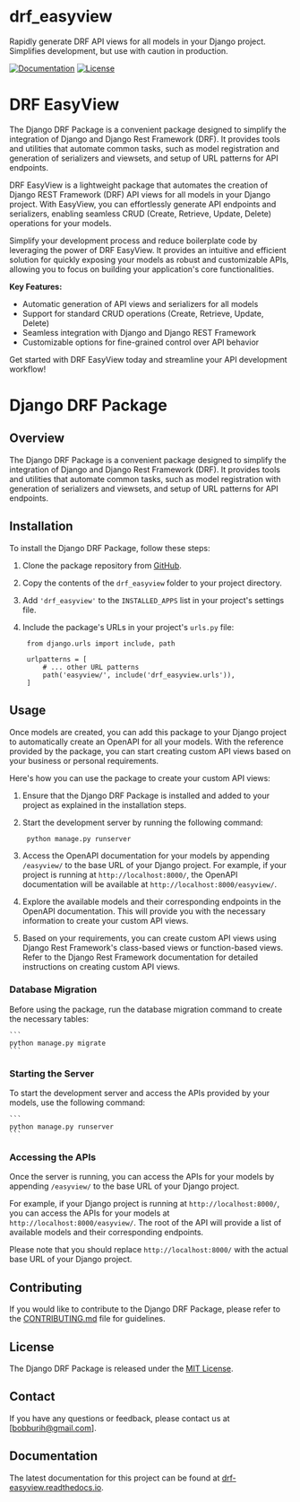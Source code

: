 # drf_easyview
Rapidly generate DRF API views for all models in your Django project. Simplifies development, but use with caution in production.

[![Documentation](https://img.shields.io/badge/docs-latest-blue)](https://drf-easyview.readthedocs.io)
[![License](https://img.shields.io/badge/license-MIT-green)](https://github.com/bobburiH/drf_easyview/blob/master/LICENSE)

# DRF EasyView
The Django DRF Package is a convenient package designed to simplify the integration of Django and Django Rest Framework (DRF). It provides tools and utilities that automate common tasks, such as model registration and generation of serializers and viewsets, and setup of URL patterns for API endpoints.


DRF EasyView is a lightweight package that automates the creation of Django REST Framework (DRF) API views for all models in your Django project. With EasyView, you can effortlessly generate API endpoints and serializers, enabling seamless CRUD (Create, Retrieve, Update, Delete) operations for your models.

Simplify your development process and reduce boilerplate code by leveraging the power of DRF EasyView. It provides an intuitive and efficient solution for quickly exposing your models as robust and customizable APIs, allowing you to focus on building your application's core functionalities.

**Key Features:**
- Automatic generation of API views and serializers for all models
- Support for standard CRUD operations (Create, Retrieve, Update, Delete)
- Seamless integration with Django and Django REST Framework
- Customizable options for fine-grained control over API behavior

Get started with DRF EasyView today and streamline your API development workflow!

# Django DRF Package

## Overview
The Django DRF Package is a convenient package designed to simplify the integration of Django and Django Rest Framework (DRF). It provides tools and utilities that automate common tasks, such as model registration with generation of serializers and viewsets, and setup of URL patterns for API endpoints.

## Installation
To install the Django DRF Package, follow these steps:

1. Clone the package repository from [GitHub](https://github.com/bobburiH/drf_easyview).
2. Copy the contents of the `drf_easyview` folder to your project directory.
3. Add `'drf_easyview'` to the `INSTALLED_APPS` list in your project's settings file.
4. Include the package's URLs in your project's `urls.py` file:

        from django.urls import include, path
   
        urlpatterns = [
            # ... other URL patterns
            path('easyview/', include('drf_easyview.urls')),
        ]

## Usage
Once models are created, you can add this package to your Django project to automatically create an OpenAPI for all your models. With the reference provided by the package, you can start creating custom API views based on your business or personal requirements.

Here's how you can use the package to create your custom API views:

1. Ensure that the Django DRF Package is installed and added to your project as explained in the installation steps.

2. Start the development server by running the following command:

        python manage.py runserver

3. Access the OpenAPI documentation for your models by appending `/easyview/` to the base URL of your Django project. For example, if your project is running at `http://localhost:8000/`, the OpenAPI documentation will be available at `http://localhost:8000/easyview/`.

4. Explore the available models and their corresponding endpoints in the OpenAPI documentation. This will provide you with the necessary information to create your custom API views.

5. Based on your requirements, you can create custom API views using Django Rest Framework's class-based views or function-based views. Refer to the Django Rest Framework documentation for detailed instructions on creating custom API views.


### Database Migration
Before using the package, run the database migration command to create the necessary tables:

    ```
    python manage.py migrate
    ```

### Starting the Server
To start the development server and access the APIs provided by your models, use the following command:

    ```
    python manage.py runserver
    ```

### Accessing the APIs
Once the server is running, you can access the APIs for your models by appending `/easyview/` to the base URL of your Django project.

For example, if your Django project is running at `http://localhost:8000/`, you can access the APIs for your models at `http://localhost:8000/easyview/`. The root of the API will provide a list of available models and their corresponding endpoints.

Please note that you should replace `http://localhost:8000/` with the actual base URL of your Django project.

## Contributing
If you would like to contribute to the Django DRF Package, please refer to the [CONTRIBUTING.md](link-to-contributing-file) file for guidelines.

## License
The Django DRF Package is released under the [MIT License](./LICENSE).

## Contact
If you have any questions or feedback, please contact us at [bobburih@gmail.com].

## Documentation

The latest documentation for this project can be found at [drf-easyview.readthedocs.io](https://drf-easyview.readthedocs.io).
